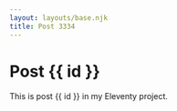 ```yaml
---
layout: layouts/base.njk
title: Post 3334
---
```


# Post {{ id }}

This is post {{ id }} in my Eleventy project.
